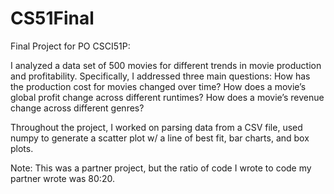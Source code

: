 # CS51Final
Final Project for PO CSCI51P: 

I analyzed a data set of 500 movies for different trends in movie production and profitability. Specifically, I addressed three main questions: How has the production cost for movies changed over time? How does a movie’s global profit change across different runtimes? How does a movie’s revenue change across different genres?

Throughout the project, I worked on parsing data from a CSV file, used numpy to generate a scatter plot w/ a line of best fit, bar charts, and box plots.

Note: This was a partner project, but the ratio of code I wrote to code my partner wrote was 80:20.

